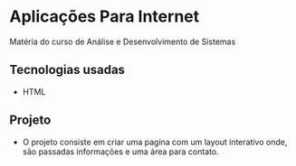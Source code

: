 # Aplicações Para Internet
Matéria do curso de Análise e Desenvolvimento de Sistemas

## Tecnologias usadas

- HTML

## Projeto

- O projeto consiste em criar uma pagina com um layout interativo onde, são passadas informações e uma área para contato.
